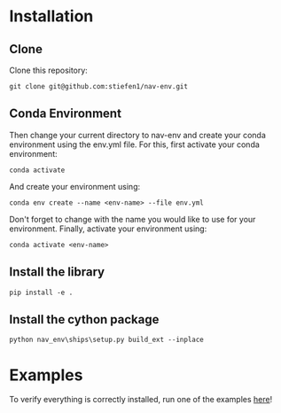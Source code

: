 # Installation
## Clone
Clone this repository:

```git clone git@github.com:stiefen1/nav-env.git```

## Conda Environment

Then change your current directory to nav-env and create your conda environment using the env.yml file. For this, first activate your conda environment:

```conda activate```

And create your environment using:

```conda env create --name <env-name> --file env.yml```

Don't forget to change <env-name> with the name you would like to use for your environment. Finally, activate your environment using:

```conda activate <env-name>```

## Install the library

```pip install -e .```

## Install the cython package

```python nav_env\ships\setup.py build_ext --inplace```

# Examples
To verify everything is correctly installed, run one of the examples [here](\examples)!